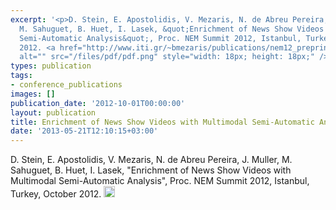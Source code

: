 ```yaml
---
excerpt: '<p>D. Stein, E. Apostolidis, V. Mezaris, N. de Abreu Pereira, J. Muller,
  M. Sahuguet, B. Huet, I. Lasek, &quot;Enrichment of News Show Videos with Multimodal
  Semi-Automatic Analysis&quot;, Proc. NEM Summit 2012, Istanbul, Turkey, October
  2012. <a href="http://www.iti.gr/~bmezaris/publications/nem12_preprint.pdf"><img
  alt="" src="/files/pdf/pdf.png" style="width: 18px; height: 18px;" /></a></p>'
types: publication
tags:
- conference_publications
images: []
publication_date: '2012-10-01T00:00:00'
layout: publication
title: Enrichment of News Show Videos with Multimodal Semi-Automatic Analysis
date: '2013-05-21T12:10:15+03:00'
---
```

<p>D. Stein, E. Apostolidis, V. Mezaris, N. de Abreu Pereira, J. Muller, M. Sahuguet, B. Huet, I. Lasek, &quot;Enrichment of News Show Videos with Multimodal Semi-Automatic Analysis&quot;, Proc. NEM Summit 2012, Istanbul, Turkey, October 2012. <a href="http://www.iti.gr/~bmezaris/publications/nem12_preprint.pdf"><img alt="" src="/files/pdf/pdf.png" style="width: 18px; height: 18px;" /></a></p>
